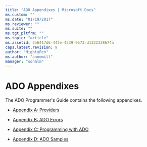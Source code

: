 ```yaml
---
title: "ADO Appendixes | Microsoft Docs"
ms.custom: ""
ms.date: "01/19/2017"
ms.reviewer: ""
ms.suite: ""
ms.tgt_pltfrm: ""
ms.topic: "article"
ms.assetid: 2e6417d6-442e-4539-9573-d1322328674a
caps.latest.revision: 9
author: "MightyPen"
ms.author: "annemill"
manager: "sonalm"
---
```

# ADO Appendixes
The ADO Programmer's Guide contains the following appendixes.  
  
-   [Appendix A: Providers](../../../ado/guide/appendixes/appendix-a-providers.md)  
  
-   [Appendix B: ADO Errors](../../../ado/guide/appendixes/appendix-b-ado-errors.md)  
  
-   [Appendix C: Programming with ADO](../../../ado/guide/appendixes/appendix-c-programming-with-ado.md)  
  
-   [Appendix D: ADO Samples](../../../ado/guide/appendixes/appendix-d-ado-samples.md)